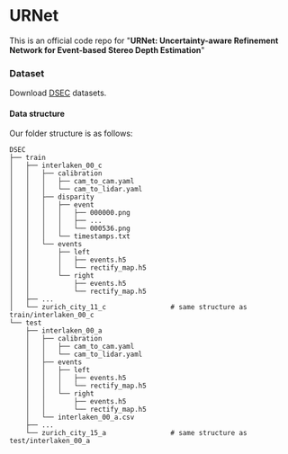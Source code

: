 # URNet
This is an official code repo for "**URNet: Uncertainty-aware Refinement Network for Event-based Stereo Depth Estimation**"

### Dataset
Download [DSEC](https://dsec.ifi.uzh.ch/) datasets.

#### Data structure
Our folder structure is as follows:
```
DSEC
├── train
│   ├── interlaken_00_c
│   │   ├── calibration
│   │   │   ├── cam_to_cam.yaml
│   │   │   └── cam_to_lidar.yaml
│   │   ├── disparity
│   │   │   ├── event
│   │   │   │   ├── 000000.png
│   │   │   │   ├── ...
│   │   │   │   └── 000536.png
│   │   │   └── timestamps.txt
│   │   └── events
│   │       ├── left
│   │       │   ├── events.h5
│   │       │   └── rectify_map.h5
│   │       └── right
│   │           ├── events.h5
│   │           └── rectify_map.h5
│   ├── ...
│   └── zurich_city_11_c                # same structure as train/interlaken_00_c
└── test
    ├── interlaken_00_a
    │   ├── calibration
    │   │   ├── cam_to_cam.yaml
    │   │   └── cam_to_lidar.yaml
    │   ├── events
    │   │   ├── left
    │   │   │   ├── events.h5
    │   │   │   └── rectify_map.h5
    │   │   └── right
    │   │       ├── events.h5
    │   │       └── rectify_map.h5
    │   └── interlaken_00_a.csv
    ├── ...
    └── zurich_city_15_a                # same structure as test/interlaken_00_a
```
